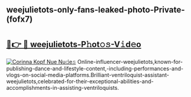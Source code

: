 ## weejulietots-only-fans​-leaked-photo​-Private-(fofx7)


# <h2><a href="https://mediaupload.pro?title=weejulietots&ref=git">🔗👉 🔴 weejulietots-P𝚑ot𝚘𝚜-V𝚒d𝚎o</a></h2>

[![Corinna Kopf Nue Nu𝚍e𝚜](https://i.imgur.com/0qMVB7G.gif)](https://mediaupload.pro?title=weejulietots&ref=git)
Online-influencer-weejulietots,known-for-publishing-dance-and-lifestyle-content,-including-performances-and-vlogs-on-social-media-platforms.Brilliant-ventriloquist-assistant-weejulietots,celebrated-for-their-exceptional-abilities-and-accomplishments-in-assisting-ventriloquists.  